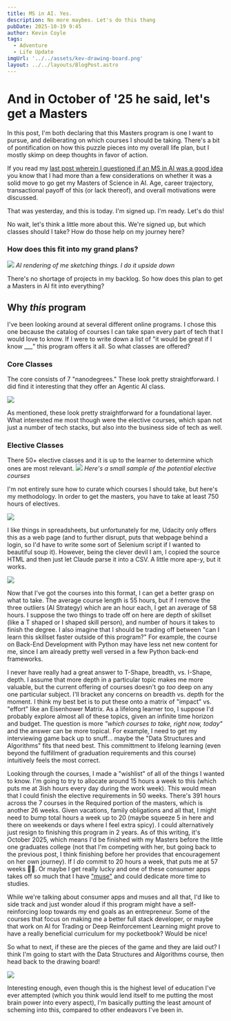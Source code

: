 ```yaml
---
title: MS in AI. Yes.
description: No more maybes. Let's do this thang
pubDate: 2025-10-19 9:45
author: Kevin Coyle
tags:
  - Adventure
  - Life Update
imgUrl: '../../assets/kev-drawing-board.png'
layout: ../../layouts/BlogPost.astro
---
```


# And in October of '25 he said, let's get a Masters 

In this post, I'm both declaring that this Masters program is one I want to pursue, and deliberating on which courses I should be taking. There's a bit of pontification on how this puzzle pieces into my overall life plan, but I mostly skimp on deep thoughts in favor of action.

If you read my [last post wherein I questioned if an MS in AI was a good idea](https://blog.kevincoyle.xyz/blog/blogpost-251018/) you know that I had more than a few considerations on whether it was a solid move to go get my Masters of Science in AI. Age, career trajectory, transactional payoff of this (or lack thereof), and overall motivations were discussed. 

That was yesterday, and this is today. I'm signed up. I'm ready. Let's do this!

No wait, let's think a little more about this. We're signed up, but which classes should I take? How do those help on my journey here?

### How does this fit into my grand plans?

![](../../assets/kev-sketching-plans.png)
*AI rendering of me sketching things. I do it upside down*

There's no shortage of projects in my backlog. So how does this plan to get a Masters in AI fit into everything?

## Why _this_ program
I've been looking around at several different online programs. I chose this one because the catalog of courses I can take span every part of tech that I would love to know. If I were to write down a list of "it would be great if I know ___" this program offers it all. So what classes are offered?

### Core Classes
The core consists of 7 "nanodegrees." These look pretty straightforward. I did find it interesting that they offer an Agentic AI class. 

![](../../assets/udacity-core-classes.png)

As mentioned, these look pretty straightforward for a foundational layer. What interested me most though were the elective courses, which span not just a number of tech stacks, but also into the business side of tech as well.

### Elective Classes

There 50+ elective classes and it is up to the learner to determine which ones are most relevant. 
![](../../assets/udacity-elective-courses.png)
*Here's a small sample of the potential elective courses* 

I'm not entirely sure how to curate which courses I should take, but here's my methodology. In order to get the masters, you have to take at least 750 hours of electives. 

![](../../assets/electives-requirements.png)


I like things in spreadsheets, but unfortunately for me, Udacity only offers this as a web page (and to further disrupt, puts that webpage behind a login, so I'd have to write some sort of Selenium script if I wanted to beautiful soup it). However, being the clever devil I am, I copied the source HTML and then just let Claude parse it into a CSV. A little more ape-y, but it works. 

![](../../assets/elective-courses-as-spreadsheet.png)

Now that I've got the courses into this format, I can get a better grasp on what to take. The average course length is 55 hours, but if I remove the three outliers (AI Strategy) which are an hour each, I get an average of 58 hours. I suppose the two things to trade off on here are depth of skillset (like a T shaped or I shaped skill person), and number of hours it takes to finish the degree. I also imagine that I should be trading off between "can I learn this skillset faster outside of this program?" For example, the course on Back-End Development with Python may have less net new content for me, since I am already pretty well versed in a few Python back-end frameworks.

I never have really had a great answer to T-Shape, breadth, vs. I-Shape, depth. I assume that more depth in a particular topic makes me more valuable, but the current offering of courses doesn't go _too_ deep on any one particular subject. I'll bracket any concerns on breadth vs. depth for the moment. I think my best bet is to put these onto a matrix of "impact" vs. "effort" like an Eisenhower Matrix. As a lifelong learner too, I suppose I'd probably explore almost all of these topics, given an infinite time horizon and budget. The question is more _"which courses to take, right now, today"_ and the answer can be more topical. For example, I need to get my interviewing game back up to snuff... maybe the "Data Structures and Algorithms" fits that need best. This committment to lifelong learning (even beyond the fulfillment of graduation requirements and this course) intuitively feels the most correct.

Looking through the courses, I made a "wishlist" of all of the things I wanted to know. I'm going to try to allocate around 15 hours a week to this (which puts me at 3ish hours every day during the work week). This would mean that I could finish the elective requirements in 50 weeks. There's 391 hours across the 7 courses in the Required portion of the masters, which is another 26 weeks. Given vacations, family obligations and all that, I might need to bump total hours a week up to 20 (maybe squeeze 5 in here and there on weekends or days where I feel extra spicy). I could alternatively just resign to finishing this program in 2 years. As of this writing, it's October 2025, which means I'd be finished with my Masters before the little one graduates college (not that I'm competing with her, but going back to the previous post, I think finishing before her provides that encouragement on her own journey). If I _do_ commit to 20 hours a week, that puts me at 57 weeks 😮‍💨. Or maybe I get really lucky and one of these consumer apps takes off so much that I have ["muse"](https://tim.blog/2013/10/28/business-mentorship-and-muses/) and could dedicate more time to studies. 

While we're talking about consumer apps and muses and all that, I'd like to side track and just wonder aloud if this program might have a self-reinforcing loop towards my end goals as an entrepreneur. Some of the courses that focus on making me a better full stack developer, or maybe that work on AI for Trading or Deep Reinforcement Learning might prove to have a really beneficial curriculum for my pocketbook? Would be nice! 

So what to next, if these are the pieces of the game and they are laid out? I think I'm going to start with the Data Structures and Algorithms course, then head back to the drawing board!

![](../../assets/kev-drawing-board.png)

Interesting enough, even though this is the highest level of education I've ever attempted (which you think would lend itself to me putting the most brain power into every aspect), I'm basically putting the least amount of scheming into this, compared to other endeavors I've been in. 